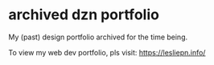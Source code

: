 # archived dzn portfolio
My (past) design portfolio archived for the time being.

To view my web dev portfolio, pls visit: https://lesliepn.info/
